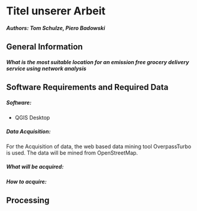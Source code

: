 # Titel unserer Arbeit

##### Authors: Tom Schulze, Piero Badowski



## General Information

##### What is the most suitable location for an emission free grocery delivery service using network analysis



## Software Requirements and Required Data

##### Software:

- QGIS Desktop

##### Data Acquisition:

For the Acquisition of data, the web based data mining tool OverpassTurbo is used. The data will be mined from OpenStreetMap.

##### What will be acquired:

##### How to acquire:

## Processing





